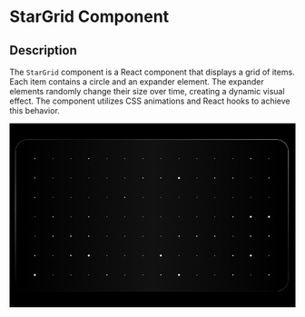 # StarGrid Component

## Description

The `StarGrid` component is a React component that displays a grid of items. Each item contains a circle and an expander element. The expander elements randomly change their size over time, creating a dynamic visual effect. The component utilizes CSS animations and React hooks to achieve this behavior.

[![StarGrid Component](./example.png)](./stargrid.m4v)
